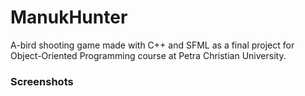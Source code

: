 # ManukHunter
A-bird shooting game made with C++ and SFML as a final project for Object-Oriented Programming course at Petra Christian University.

### Screenshots
